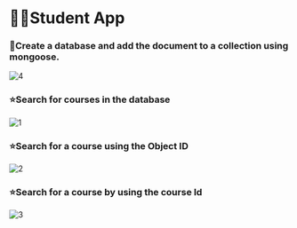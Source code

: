 <h1>🧑‍🎓Student App</h1>

<h3>📖Create a database and add the document to a collection using mongoose.</h3>

![4](https://github.com/user-attachments/assets/450133cc-5f04-4b51-baed-bbc2110b9015)


<h3>⭐Search for courses in the database</h3>

![1](https://github.com/user-attachments/assets/22991f61-041b-48f8-bee8-261daf460ca0)


<h3>⭐Search for a course using the Object ID</h3>

![2](https://github.com/user-attachments/assets/2e5c54ed-f10a-4c25-bc78-50ab341e01f1)

<h3>⭐Search for a course by using the course Id</h3>

![3](https://github.com/user-attachments/assets/f4e02df0-0220-48e6-825a-547e46d49be2)
